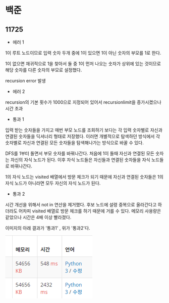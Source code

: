 # 백준

## 11725

- 에러 1

1이 루트 노드이므로 입력 숫자 두개 중에 1이 있으면 1이 아닌 숫자의 부모를 1로 한다. 

1이 없으면 재귀적으로 1을 찾아서 둘 중 1이 먼저 나오는 숫자가 상위에 있는 것이므로 해당 숫자를 다른 숫자의 부모로 설정했다.

recursion error 발생



- 에러 2

recursion의 기본 횟수가 1000으로 지정되어 있어서 recursionlimit을 증가시켰으나 시간 초과



- 통과 1

입력 받는 숫자들을 가지고 매번 부모 노드를 조회하기 보다는 각 입력 숫자별로 자신과 연결된 숫자들을 딕셔너리 형태로 저장했다. 이러면 개별적으로 탐색하던 방식에서 각 숫자별로 자신과 연결된 모든 숫자들을 탐색해나가는 방식으로 바꿀 수 있다.

DFS를 1부터 돌면서 부모 숫자를 바꿔나간다. 처음에 1이 돌때 자신과 연결된 모든 숫자는 자신의 자식 노드가 된다. 이후 자식 노드들은 자신들과 연결된 숫자들을 자식 노드들로 바꿔나간다.

1의 자식 노드는 visited 배열에서 방문 체크가 되기 때문에 자신과 연결된 숫자들은 1의 자식 노드가 아니라면 모두 자신의 자식 노드가 된다.



- 통과 2

시간 개선을 위해서 not in 연산을 제거했다. 후보 노드에 설령 중복으로 올라간다고 하더라도 어차피 visited 배열로 방문 체크를 하기 때문에 거를 수 있다. 메모리 사용량은 같았으나 시간은 4배 이상 빨라졌다.

이미지의 아래 결과가 '통과1' , 위가 '통과2'다.

![캡처](캡처.PNG)